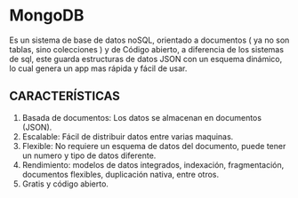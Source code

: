 # MongoDB

Es un sistema de base de datos noSQL, orientado a documentos ( ya no son tablas, sino colecciones ) y de Código abierto, a diferencia de los sistemas de sql, este guarda estructuras de datos JSON con un esquema dinámico, lo cual genera un app mas rápida y fácil de usar.

## CARACTERÍSTICAS 

1. Basada de documentos: Los datos se almacenan en documentos (JSON).
2. Escalable: Fácil de distribuir datos entre varias maquinas.
3. Flexible: No requiere un esquema de datos del documento, puede tener un numero y tipo de datos diferente.
4. Rendimiento: modelos de datos integrados, indexación, fragmentación, documentos flexibles, duplicación nativa, entre otros.
5. Gratis y código abierto.

